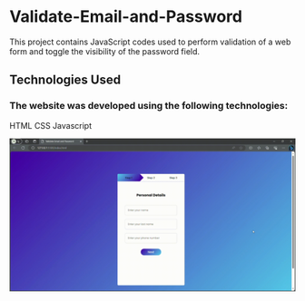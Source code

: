 
<h1>Validate-Email-and-Password</h1>

<p>This project contains JavaScript codes used to perform validation of a web form and toggle the visibility of the password field.</p>

<h2>Technologies Used</h2>
<h3>The website was developed using the following technologies:</h3>

HTML
CSS
Javascript

![](Form.gif)
